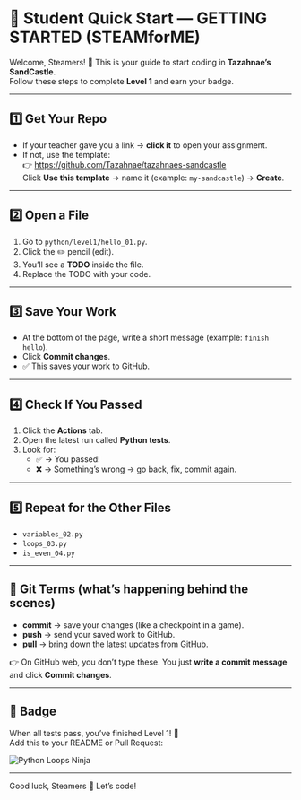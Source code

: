 # 🚀 Student Quick Start — GETTING STARTED (STEAMforME)

Welcome, Steamers! 👋 This is your guide to start coding in **Tazahnae’s SandCastle**.  
Follow these steps to complete **Level 1** and earn your badge.

---

## 1️⃣ Get Your Repo
- If your teacher gave you a link → **click it** to open your assignment.  
- If not, use the template:  
  👉 <https://github.com/Tazahnae/tazahnaes-sandcastle>  
  Click **Use this template** → name it (example: `my-sandcastle`) → **Create**.

---

## 2️⃣ Open a File
1. Go to `python/level1/hello_01.py`.  
2. Click the ✏️ pencil (edit).  
3. You’ll see a **TODO** inside the file.  
4. Replace the TODO with your code.  

---

## 3️⃣ Save Your Work
- At the bottom of the page, write a short message (example: `finish hello`).  
- Click **Commit changes**.  
- ✅ This saves your work to GitHub.

---

## 4️⃣ Check If You Passed
1. Click the **Actions** tab.  
2. Open the latest run called **Python tests**.  
3. Look for:  
   - ✅ → You passed!  
   - ❌ → Something’s wrong → go back, fix, commit again.  

---

## 5️⃣ Repeat for the Other Files
- `variables_02.py`  
- `loops_03.py`  
- `is_even_04.py`  

---

## 🔑 Git Terms (what’s happening behind the scenes)
- **commit** → save your changes (like a checkpoint in a game).  
- **push** → send your saved work to GitHub.  
- **pull** → bring down the latest updates from GitHub.  

👉 On GitHub web, you don’t type these. You just **write a commit message** and click **Commit changes**.

---

## 🏅 Badge
When all tests pass, you’ve finished Level 1! 🎉  
Add this to your README or Pull Request:

![Python Loops Ninja](https://img.shields.io/badge/Python-Loops%20Ninja-blue)

---

Good luck, Steamers 🚀 Let’s code!
